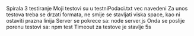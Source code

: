Spirala 3 testiranje
Moji testovi su u testniPodaci.txt vec navedeni
Za unos testova treba se drzati formata, ne smije se stavljati viska space, kao ni ostaviti prazna linija
Server se pokrece sa: node server.js
Onda se poslije porenu testovi sa: npm test
Timeout za testove je stavlje 5s